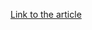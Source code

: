 [Link to the article](https://or10nlabs.tech/reverse-engineering-the-mustang-panda-plugx-rat-extracting-the-config/)
